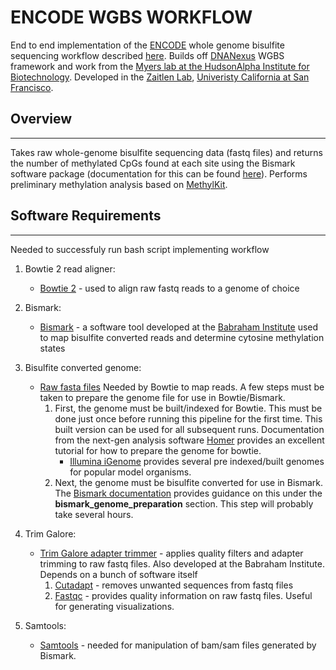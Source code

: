 # ENCODE WGBS WORKFLOW 

End to end implementation of the [ENCODE](https://www.encodeproject.org/) whole genome bisulfite sequencing workflow described [here](https://www.encodeproject.org/wgbs/). 
Builds off [DNANexus](https://wiki.dnanexus.com/Home) WGBS framework and work from the [Myers lab at the HudsonAlpha Institute for Biotechnology](http://research.hudsonalpha.org/Myers/?page_id=660). Developed in the [Zaitlen Lab](http://zaitlenlab.ucsf.edu/), [Univeristy California at San Francisco](https://www.ucsf.edu/). 

## Overview
------ 
Takes raw whole-genome bisulfite sequencing data (fastq files) and returns the number of methylated CpGs found at each site using the Bismark software package (documentation for this can be found [here](https://rawgit.com/FelixKrueger/Bismark/master/Docs/Bismark_User_Guide.html)). Performs preliminary methylation analysis based on [MethylKit](https://github.com/al2na/methylKit). 

## Software Requirements
------
Needed to successfuly run bash script implementing workflow  

1. Bowtie 2 read aligner:
    * [Bowtie 2](http://bowtie-bio.sourceforge.net/bowtie2/index.shtml) - used to align raw fastq reads to a genome of choice 

2. Bismark:
    * [Bismark](https://www.bioinformatics.babraham.ac.uk/projects/bismark/) - a software tool developed at the [Babraham Institute](https://www.bioinformatics.babraham.ac.uk/index.html) used to map bisulfite converted reads and determine cytosine methylation states

3. Bisulfite converted genome: 
    * [Raw fasta files](http://hgdownload.cse.ucsc.edu/downloads.html) Needed by Bowtie to map reads. A few steps must be taken to prepare the genome file for use in Bowtie/Bismark.
        1. First, the genome must be built/indexed for Bowtie. This must be done just once before running this pipeline for the first time. This built version can be used for all subsequent runs. Documentation from the next-gen analysis software [Homer](http://homer.ucsd.edu/homer/basicTutorial/mapping.html) provides an excellent tutorial for how to prepare the genome for bowtie.
            * [Illumina iGenome](https://support.illumina.com/sequencing/sequencing_software/igenome.html) provides several pre indexed/built genomes for popular model organisms.
        2. Next, the genome must be bisulfite converted for use in Bismark. The [Bismark documentation](https://rawgit.com/FelixKrueger/Bismark/master/Docs/Bismark_User_Guide.html) provides guidance on this under the **bismark_genome_preparation** section. This step will probably take several hours.
        
 4. Trim Galore: 
    * [Trim Galore adapter trimmer](https://www.bioinformatics.babraham.ac.uk/projects/trim_galore/) - applies quality filters and adapter trimming to raw fastq files. Also developed at the Babraham Institute. Depends on a bunch of software itself 
        1. [Cutadapt](https://cutadapt.readthedocs.io/en/stable/) - removes unwanted sequences from fastq files 
        2. [Fastqc](https://www.bioinformatics.babraham.ac.uk/projects/fastqc/) - provides quality information on raw fastq files. Useful for generating visualizations. 
        
5. Samtools: 
    * [Samtools](http://samtools.sourceforge.net/) - needed for manipulation of bam/sam files generated by Bismark. 
    

